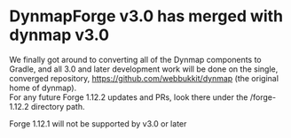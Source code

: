# DynmapForge v3.0 has merged with dynmap v3.0

We finally got around to converting all of the Dynmap components to Gradle, and all 3.0 and later development work
will be done on the single, converged repository, https://github.com/webbukkit/dynmap (the original home of dynmap).  
For any future Forge 1.12.2 updates and PRs, look there under the /forge-1.12.2 directory path.

Forge 1.12.1 will not be supported by v3.0 or later
